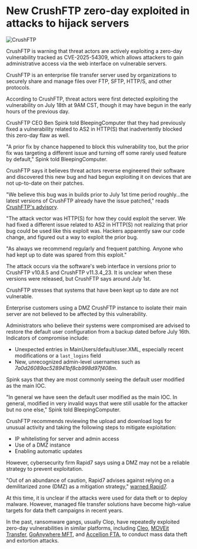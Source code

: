 # New CrushFTP zero-day exploited in attacks to hijack servers

![CrushFTP](https://www.bleepstatic.com/content/hl-images/2025/03/25/CrushFTP.jpg)

CrushFTP is warning that threat actors are actively exploiting a zero-day vulnerability tracked as CVE-2025-54309, which allows attackers to gain administrative access via the web interface on vulnerable servers.

CrushFTP is an enterprise file transfer server used by organizations to securely share and manage files over FTP, SFTP, HTTP/S, and other protocols.

According to CrushFTP, threat actors were first detected exploiting the vulnerability on July 18th at 9AM CST, though it may have begun in the early hours of the previous day.

CrushFTP CEO Ben Spink told BleepingComputer that they had previously fixed a vulnerability related to AS2 in HTTP(S) that inadvertently blocked this zero-day flaw as well.

"A prior fix by chance happened to block this vulnerability too, but the prior fix was targeting a different issue and turning off some rarely used feature by default," Spink told BleepingComputer.

CrushFTP says it believes threat actors reverse engineered their software and discovered this new bug and had begun exploiting it on devices that are not up-to-date on their patches.

"We believe this bug was in builds prior to July 1st time period roughly...the latest versions of CrushFTP already have the issue patched," reads [CrushFTP's advisory](https://www.crushftp.com/crush11wiki/Wiki.jsp?page=CompromiseJuly2025).

"The attack vector was HTTP(S) for how they could exploit the server. We had fixed a different issue related to AS2 in HTTP(S) not realizing that prior bug could be used like this exploit was. Hackers apparently saw our code change, and figured out a way to exploit the prior bug.

"As always we recommend regularly and frequent patching. Anyone who had kept up to date was spared from this exploit."

The attack occurs via the software's web interface in versions prior to CrushFTP v10.8.5 and CrushFTP v11.3.4\_23\. It is unclear when these versions were released, but CrushFTP says around July 1st.

CrushFTP stresses that systems that have been kept up to date are not vulnerable.

Enterprise customers using a DMZ CrushFTP instance to isolate their main server are not believed to be affected by this vulnerability.

Administrators who believe their systems were compromised are advised to restore the default user configuration from a backup dated before July 16th. Indicators of compromise include:

* Unexpected entries in MainUsers/default/user.XML, especially recent modifications or a `last_logins` field
* New, unrecognized admin-level usernames such as _7a0d26089ac528941bf8cb998d97f408m_.

Spink says that they are most commonly seeing the default user modified as the main IOC.

"In general we have seen the default user modified as the main IOC. In general, modified in very invalid ways that were still usable for the attacker but no one else," Spink told BleepingComputer.

CrushFTP recommends reviewing the upload and download logs for unusual activity and taking the following steps to mitigate exploitation:

* IP whitelisting for server and admin access
* Use of a DMZ instance
* Enabling automatic updates

However, cybersecurity firm Rapid7 says using a DMZ may not be a reliable strategy to prevent exploitation.

"Out of an abundance of caution, Rapid7 advises against relying on a demilitarized zone (DMZ) as a mitigation strategy," [warned Rapid7](https://www.rapid7.com/blog/post/crushftp-zero-day-exploited-in-the-wild/).

At this time, it is unclear if the attacks were used for data theft or to deploy malware. However, managed file transfer solutions have become high-value targets for data theft campaigns in recent years.

In the past, ransomware gangs, usually Clop, have repeatedly exploited zero-day vulnerabilities in similar platforms, including [Cleo](https://www.bleepingcomputer.com/news/security/clop-ransomware-claims-responsibility-for-cleo-data-theft-attacks/), [MOVEit Transfer](https://www.bleepingcomputer.com/news/security/moveit-transfer-customers-warned-to-patch-new-critical-flaw/), [GoAnywhere MFT](https://www.bleepingcomputer.com/news/security/clop-ransomware-claims-it-breached-130-orgs-using-goanywhere-zero-day/), and [Accellion FTA](https://www.bleepingcomputer.com/news/security/global-accellion-data-breaches-linked-to-clop-ransomware-gang/), to conduct mass data theft and extortion attacks.